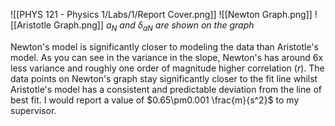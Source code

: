 ![[PHYS 121 - Physics 1/Labs/1/Report Cover.png]]
![[Newton Graph.png]]
![[Aristotle Graph.png]]
*$a_N$ and $\delta_{aN}$ are shown on the graph*

Newton's model is significantly closer to modeling the data than Aristotle's model. As you can see in the variance in the slope, Newton's has around 6x less variance and roughly one order of magnitude higher correlation ($r$). The data points on Newton's graph stay significantly closer to the fit line whilst Aristotle's model has a consistent and predictable deviation from the line of best fit. I would report a value of $0.65\pm0.001 \frac{m}{s^2}$ to my supervisor.